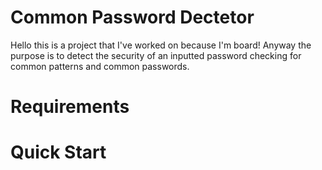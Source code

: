 # Common Password Dectetor
Hello this is a project that I've worked on because I'm board! Anyway the purpose is to detect the security of an inputted password
checking for common patterns and common passwords.
# Requirements

# Quick Start
